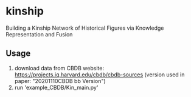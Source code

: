 # kinship
Building a Kinship Network of Historical Figures via Knowledge Representation and Fusion

## Usage
1. download data from CBDB website: https://projects.iq.harvard.edu/cbdb/cbdb-sources (version used in paper: "20201110CBDB bb Version")
2. run 'example_CBDB/Kin_main.py'
